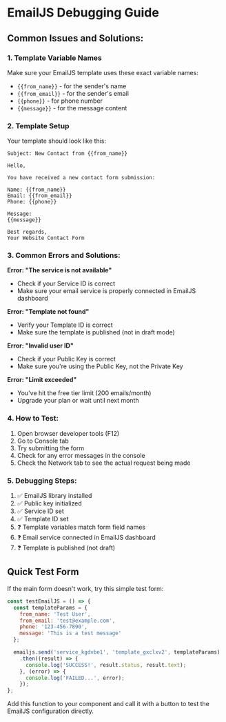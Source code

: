 # EmailJS Debugging Guide

## Common Issues and Solutions:

### 1. Template Variable Names
Make sure your EmailJS template uses these exact variable names:
- `{{from_name}}` - for the sender's name
- `{{from_email}}` - for the sender's email
- `{{phone}}` - for phone number
- `{{message}}` - for the message content

### 2. Template Setup
Your template should look like this:
```
Subject: New Contact from {{from_name}}

Hello,

You have received a new contact form submission:

Name: {{from_name}}
Email: {{from_email}}
Phone: {{phone}}

Message:
{{message}}

Best regards,
Your Website Contact Form
```

### 3. Common Errors and Solutions:

**Error: "The service is not available"**
- Check if your Service ID is correct
- Make sure your email service is properly connected in EmailJS dashboard

**Error: "Template not found"**
- Verify your Template ID is correct
- Make sure the template is published (not in draft mode)

**Error: "Invalid user ID"**
- Check if your Public Key is correct
- Make sure you're using the Public Key, not the Private Key

**Error: "Limit exceeded"**
- You've hit the free tier limit (200 emails/month)
- Upgrade your plan or wait until next month

### 4. How to Test:
1. Open browser developer tools (F12)
2. Go to Console tab
3. Try submitting the form
4. Check for any error messages in the console
5. Check the Network tab to see the actual request being made

### 5. Debugging Steps:
1. ✅ EmailJS library installed
2. ✅ Public key initialized
3. ✅ Service ID set
4. ✅ Template ID set
5. ❓ Template variables match form field names
6. ❓ Email service connected in EmailJS dashboard
7. ❓ Template is published (not draft)

## Quick Test Form
If the main form doesn't work, try this simple test form:

```jsx
const testEmailJS = () => {
  const templateParams = {
    from_name: 'Test User',
    from_email: 'test@example.com',
    phone: '123-456-7890',
    message: 'This is a test message'
  };

  emailjs.send('service_kgdvbe1', 'template_gxclxv2', templateParams)
    .then((result) => {
      console.log('SUCCESS!', result.status, result.text);
    }, (error) => {
      console.log('FAILED...', error);
    });
};
```

Add this function to your component and call it with a button to test the EmailJS configuration directly.

